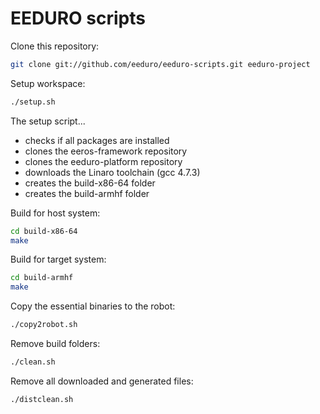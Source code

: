 # EEDURO scripts

Clone this repository:

```bash
git clone git://github.com/eeduro/eeduro-scripts.git eeduro-project
```

Setup workspace:

```bash
./setup.sh
```

The setup script...

 * checks if all packages are installed
 * clones the eeros-framework repository
 * clones the eeduro-platform repository
 * downloads the Linaro toolchain (gcc 4.7.3)
 * creates the build-x86-64 folder
 * creates the build-armhf folder

Build for host system:

```bash
cd build-x86-64
make
```

Build for target system:

```bash
cd build-armhf
make
```

Copy the essential binaries to the robot:

```bash
./copy2robot.sh
```

Remove build folders:

```bash
./clean.sh
```

Remove all downloaded and generated files:

```bash
./distclean.sh
```
